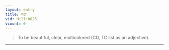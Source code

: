 ```yaml
---
layout: entry
title: བཀྲ་
vid: Hill:0026
vcount: 0
---
```

> To be beautiful, clear, multicolored (CD, TC list as an adjective)\.


---


